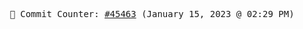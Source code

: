 <p align="center">
    <samp>
        📮 Commit Counter: <a href="https://github.com/Javascript-void0/Javascript-void0/commits/main">#45463</a> (January 15, 2023 @ 02:29 PM)
    </samp>
</p>